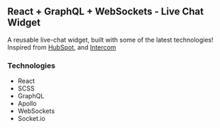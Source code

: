 ## React + GraphQL + WebSockets - Live Chat Widget

A reusable live-chat widget, built with some of the latest technologies!
Inspired from [HubSpot](https://www.hubspot.com/products/crm/live-chat), and [Intercom](https://www.intercom.com/)

### Technologies

- React
- SCSS
- GraphQL
- Apollo
- WebSockets
- Socket.io
